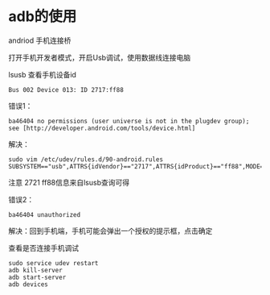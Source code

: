 # adb的使用

andriod 手机连接桥

打开手机开发者模式，开启Usb调试，使用数据线连接电脑

lsusb
查看手机设备id
```shell
Bus 002 Device 013: ID 2717:ff88
```

错误1：
```shell
ba46404 no permissions (user universe is not in the plugdev group); see [http://developer.android.com/tools/device.html]
```
解决：
```shell
sudo vim /etc/udev/rules.d/90-android.rules
SUBSYSTEM=="usb",ATTRS{idVendor}=="2717",ATTRS{idProduct}=="ff88",MODE="0666",GROUP="plugdev",SYMLINK+="android",SYMLINK+="android_adb"

```
注意 2721 ff88信息来自lsusb查询可得

错误2：
```shell
ba46404 unauthorized
```
解决：回到手机端，手机可能会弹出一个授权的提示框，点击确定

查看是否连接手机调试
```shell
sudo service udev restart
adb kill-server
adb start-server
adb devices

```
